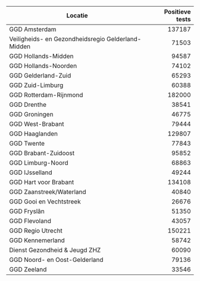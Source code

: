 | Locatie | Positieve tests |
|---------|----------------:|
| GGD Amsterdam                            | 137187 |
| Veiligheids- en Gezondheidsregio Gelderland-Midden | 71503 |
| GGD Hollands-Midden                      | 94587 |
| GGD Hollands-Noorden                     | 74102 |
| GGD Gelderland-Zuid                      | 65293 |
| GGD Zuid-Limburg                         | 60388 |
| GGD Rotterdam-Rijnmond                   | 182000 |
| GGD Drenthe                              | 38541 |
| GGD Groningen                            | 46775 |
| GGD West-Brabant                         | 79444 |
| GGD Haaglanden                           | 129807 |
| GGD Twente                               | 77843 |
| GGD Brabant-Zuidoost                     | 95852 |
| GGD Limburg-Noord                        | 68863 |
| GGD IJsselland                           | 49244 |
| GGD Hart voor Brabant                    | 134108 |
| GGD Zaanstreek/Waterland                 | 40840 |
| GGD Gooi en Vechtstreek                  | 26676 |
| GGD Fryslân                              | 51350 |
| GGD Flevoland                            | 43057 |
| GGD Regio Utrecht                        | 150221 |
| GGD Kennemerland                         | 58742 |
| Dienst Gezondheid & Jeugd ZHZ            | 60090 |
| GGD Noord- en Oost-Gelderland            | 79136 |
| GGD Zeeland                              | 33546 |
